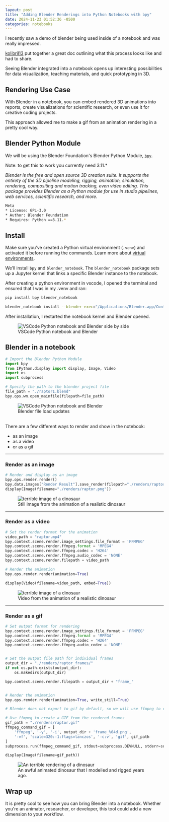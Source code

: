 ```yaml
---
layout: post
title: "Adding Blender Renderings into Python Notebooks with bpy"
date: 2024-11-23 01:52:36 -0500
categories: notebooks
---
```


I recently saw a demo of blender being used inside of a notebook and was really impressed.

[kolibril13](https://kolibril13.github.io/bpy-gallery/n0getting_started/) put together a great doc outlining what this process looks like and had to share.

Seeing Blender integrated into a notebook opens up interesting possibilities for data visualization, teaching materials, and quick prototyping in 3D.


## Rendering Use Case
With Blender in a notebook, you can embed rendered 3D animations into reports, create visualizations for scientific research, or even use it for creative coding projects.

This approach allowed me to make a gif from an animation rendering in a pretty cool way.


## Blender Python Module
We will be using the Blender Foundation's Blender Python Module, [`bpy`](https://pypi.org/project/bpy/
). 

Note: to get this to work you currently need 3.11.*


*Blender is the free and open source 3D creation suite. It supports the entirety of the 3D pipeline modeling, rigging, animation, simulation, rendering, compositing and motion tracking, even video editing.
This package provides Blender as a Python module for use in studio pipelines, web services, scientific research, and more.*

```bash
Meta
* License: GPL-3.0
* Author: Blender Foundation
* Requires: Python ==3.11.*
```

## Install
Make sure you've created a Python virtual environment (`.venv`) and activated it before running the commands. Learn more about [virtual environments](https://docs.python.org/3/library/venv.html).

We’ll install `bpy` and `blender_notebook`. The `blender_notebook` package sets up a Jupyter kernel that links a specific Blender instance to the notebook.

After creating a python environment in vscode, I opened the terminal and ensured that I was in my .venv and ran:

```bash
pip install bpy blender_notebook

blender_notebook install --blender-exec="/Applications/Blender.app/Contents/MacOS/Blender" --kernel-name=.blender_venv
```

After installation, I restarted the notebook kernel and Blender opened.

<figure>
  <img src="{{ site.baseurl }}/images/bpy_initial_load.png" alt="VSCode Python notebook and Blender side by side">
  <figcaption>VSCode Python notebook and Blender</figcaption>
</figure>


## Blender in a notebook
```python
# Import the Blender Python Module
import bpy
from IPython.display import display, Image, Video
import os
import subprocess

# Specify the path to the blender project file
file_path = "./raptor1.blend"
bpy.ops.wm.open_mainfile(filepath=file_path)
```
<figure>
  <img src="{{ site.baseurl }}/images/bpy_scene_change.png" alt="VSCode Python notebook and Blender">
  <figcaption>Blender file load updates</figcaption>
</figure>

<br>
There are a few different ways to render and show in the notebook:

* as an image
* as a video
* or as a gif

---
### Render as an image
```python
# Render and display as an image
bpy.ops.render.render()
bpy.data.images["Render Result"].save_render(filepath="./renders/raptor.png")
display(Image(filename="./renders/raptor.png"))
```
<figure>
  <img src="{{ site.baseurl }}/images/raptor.png" alt="terrible image of a dinosaur">
  <figcaption>Still image from the animation of a realistic dinosaur</figcaption>
</figure>

---
### Render as a video
```python
# Set the render format for the animation
video_path = "raptor.mp4"
bpy.context.scene.render.image_settings.file_format = 'FFMPEG'
bpy.context.scene.render.ffmpeg.format = 'MPEG4'
bpy.context.scene.render.ffmpeg.codec = 'H264'
bpy.context.scene.render.ffmpeg.audio_codec = 'NONE'
bpy.context.scene.render.filepath = video_path

# Render the animation
bpy.ops.render.render(animation=True)

display(Video(filename=video_path, embed=True))
```

<figure>
  <img src="{{ site.baseurl }}/images/raptor.mp4" alt="terrible image of a dinosaur">
  <figcaption>Video from the animation of a realistic dinosaur</figcaption>
</figure>

---
### Render as a gif
```python
# Set output format for rendering
bpy.context.scene.render.image_settings.file_format = 'FFMPEG'
bpy.context.scene.render.ffmpeg.format = 'MPEG4'
bpy.context.scene.render.ffmpeg.codec = 'H264'
bpy.context.scene.render.ffmpeg.audio_codec = 'NONE'


# Set the output file path for individual frames
output_dir = "./renders/raptor_frames/"
if not os.path.exists(output_dir):
    os.makedirs(output_dir)

bpy.context.scene.render.filepath = output_dir + "frame_"


# Render the animation
bpy.ops.render.render(animation=True, write_still=True)

# Blender does not export to gif by default, so we will use ffmpeg to convert the frames to gif

# Use ffmpeg to create a GIF from the rendered frames
gif_path = "./renders/raptor.gif"
ffmpeg_command_gif = [
    'ffmpeg', '-y', '-i', output_dir + 'frame_%04d.png',
    '-vf', 'scale=320:-1:flags=lanczos', '-c:v', 'gif', gif_path
]
subprocess.run(ffmpeg_command_gif, stdout=subprocess.DEVNULL, stderr=subprocess.DEVNULL)

display(Image(filename=gif_path))

```

<figure>
  <img src="{{ site.baseurl }}/images/raptor.gif" alt="An terrible rendering of a dinosaur">
  <figcaption>An awful animated dinosaur that I modelled and rigged years ago.</figcaption>
</figure>

## Wrap up
It is pretty cool to see how you can bring Blender into a notebook. Whether you're an animator, researcher, or developer, this tool could add a new dimension to your workflow.